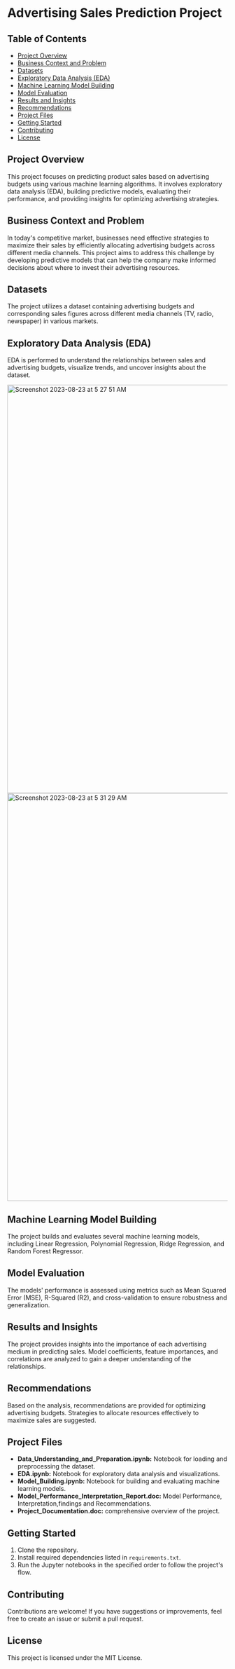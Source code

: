 # Advertising Sales Prediction Project

## Table of Contents
- [Project Overview](#project-overview)
- [Business Context and Problem](#business-context-and-problem)
- [Datasets](#datasets)
- [Exploratory Data Analysis (EDA)](#exploratory-data-analysis-eda)
- [Machine Learning Model Building](#machine-learning-model-building)
- [Model Evaluation](#model-evaluation)
- [Results and Insights](#results-and-insights)
- [Recommendations](#recommendations)
- [Project Files](#project-files)
- [Getting Started](#getting-started)
- [Contributing](#contributing)
- [License](#license)

## Project Overview
This project focuses on predicting product sales based on advertising budgets using various machine learning algorithms. It involves exploratory data analysis (EDA), building predictive models, evaluating their performance, and providing insights for optimizing advertising strategies.

## Business Context and Problem
In today's competitive market, businesses need effective strategies to maximize their sales by efficiently allocating advertising budgets across different media channels. This project aims to address this challenge by developing predictive models that can help the company make informed decisions about where to invest their advertising resources.

## Datasets
The project utilizes a dataset containing advertising budgets and corresponding sales figures across different media channels (TV, radio, newspaper) in various markets.

## Exploratory Data Analysis (EDA)
EDA is performed to understand the relationships between sales and advertising budgets, visualize trends, and uncover insights about the dataset.

<img width="932" alt="Screenshot 2023-08-23 at 5 27 51 AM" src="https://github.com/Baci-Ak/Advertising-Sales-Prediction-using-Machine-Learning/assets/134199508/3d64cc51-6848-4dbc-aad6-d484f59be03d">


<img width="931" alt="Screenshot 2023-08-23 at 5 31 29 AM" src="https://github.com/Baci-Ak/Advertising-Sales-Prediction-using-Machine-Learning/assets/134199508/4c4d2a53-e7b3-42f6-a971-a15f45ae7d6f">


## Machine Learning Model Building
The project builds and evaluates several machine learning models, including Linear Regression, Polynomial Regression, Ridge Regression, and Random Forest Regressor.

## Model Evaluation
The models' performance is assessed using metrics such as Mean Squared Error (MSE), R-Squared (R2), and cross-validation to ensure robustness and generalization.

## Results and Insights
The project provides insights into the importance of each advertising medium in predicting sales. Model coefficients, feature importances, and correlations are analyzed to gain a deeper understanding of the relationships.

## Recommendations
Based on the analysis, recommendations are provided for optimizing advertising budgets. Strategies to allocate resources effectively to maximize sales are suggested.

## Project Files
- **Data_Understanding_and_Preparation.ipynb:** Notebook for loading and preprocessing the dataset.
- **EDA.ipynb:** Notebook for exploratory data analysis and visualizations.
- **Model_Building.ipynb:** Notebook for building and evaluating machine learning models.
- **Model_Performance_Interpretation_Report.doc:** Model Performance, Interpretation,findings and Recommendations.
- **Project_Documentation.doc:** comprehensive overview of the project.

## Getting Started
1. Clone the repository.
2. Install required dependencies listed in `requirements.txt`.
3. Run the Jupyter notebooks in the specified order to follow the project's flow.

## Contributing
Contributions are welcome! If you have suggestions or improvements, feel free to create an issue or submit a pull request.

## License
This project is licensed under the MIT License.

